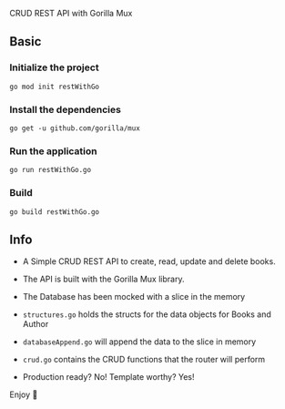CRUD REST API with Gorilla Mux
## Basic

### Initialize the project
`go mod init restWithGo`

### Install the dependencies
`go get -u github.com/gorilla/mux`

### Run the application
`go run restWithGo.go`

### Build
`go build restWithGo.go`

## Info
- A Simple CRUD REST API to create, read, update and delete books.
- The API is built with the Gorilla Mux library.
- The Database has been mocked with a slice in the memory

- `structures.go` holds the structs for the data objects for Books and Author
- `databaseAppend.go` will append the data to the slice in memory
- `crud.go` contains the CRUD functions that the router will perform

- Production ready? No! Template worthy? Yes!

Enjoy 🎉
